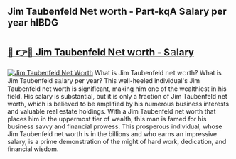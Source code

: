 ## Jim Taubenfeld N𝚎t w𝚘rth - Part-kqA S𝚊lary per year hlBDG

# <h2><a href="http://gc38y15.nevu.top/?p=Jim+Taubenfeld">🔗 👉🔴 Jim Taubenfeld N𝚎t w𝚘rth - S𝚊lary</a></h2>

[![Jim Taubenfeld N𝚎t W𝚘rth](https://i.imgur.com/Oavwk0R.jpeg)](http://gc38y15.nevu.top/?p=Jim+Taubenfeld)
What is Jim Taubenfeld n𝚎t w𝚘rth? What is Jim Taubenfeld s𝚊lary per year?
This well-heeled individual's Jim Taubenfeld net worth is significant, making him one of the wealthiest in his field. His salary is substantial, but it is only a fraction of Jim Taubenfeld net worth, which is believed to be amplified by his numerous business interests and valuable real estate holdings. With a Jim Taubenfeld net worth that places him in the uppermost tier of wealth, this man is famed for his business savvy and financial prowess. This prosperous individual, whose Jim Taubenfeld net worth is in the billions and who earns an impressive salary, is a prime demonstration of the might of hard work, dedication, and financial wisdom.
